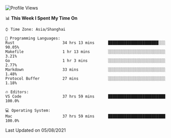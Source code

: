 <!--START_SECTION:waka-->
![Profile Views](http://img.shields.io/badge/Profile%20Views-3-blue)

📊 **This Week I Spent My Time On** 

```text
⌚︎ Time Zone: Asia/Shanghai

💬 Programming Languages: 
Rust                     34 hrs 13 mins      ██████████████████████░░░   90.05% 
Makefile                 1 hr 13 mins        ░░░░░░░░░░░░░░░░░░░░░░░░░   3.21% 
Go                       1 hr 3 mins         ░░░░░░░░░░░░░░░░░░░░░░░░░   2.77% 
Markdown                 33 mins             ░░░░░░░░░░░░░░░░░░░░░░░░░   1.48% 
Protocol Buffer          27 mins             ░░░░░░░░░░░░░░░░░░░░░░░░░   1.18%

🔥 Editors: 
VS Code                  37 hrs 59 mins      █████████████████████████   100.0%

💻 Operating System: 
Mac                      37 hrs 59 mins      █████████████████████████   100.0%

```


 Last Updated on 05/08/2021
<!--END_SECTION:waka-->
